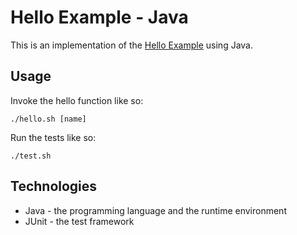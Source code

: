 # Hello Example - Java

This is an implementation of the [Hello Example](../README.md) using Java.

## Usage

Invoke the hello function like so:

```
./hello.sh [name]
```

Run the tests like so:

```
./test.sh
```

## Technologies

* Java - the programming language and the runtime environment
* JUnit - the test framework
